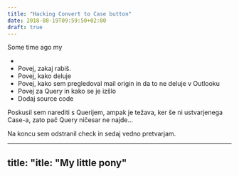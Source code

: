 ```yaml
---
title: "Hacking Convert to Case button"
date: 2018-08-19T09:59:50+02:00
draft: true
---
```


Some time ago my 

- 
- Povej, zakaj rabiš.
- Povej, kako deluje
- Povej, kako sem pregledoval mail origin in da to ne deluje v Outlooku
- Povej za Query in kako se je izšlo
- Dodaj source code

Poskusil sem narediti s Querijem, ampak je težava, ker še ni ustvarjenega Case-a, zato pač Query ničesar ne najde...

Na koncu sem odstranil check in sedaj vedno pretvarjam.



---
title: "itle: "My little pony"
---



